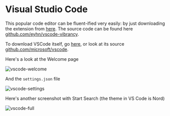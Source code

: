 # Visual Studio Code

This popular code editor can be fluent-ified very easily: by just downloading the extension from [here](https://marketplace.visualstudio.com/items?itemName=eyhn.vscode-vibrancy). The source code can be found here [github.com/eyhn/vscode-vibrancy](https://github.com/eyhn/vscode-vibrancy).

To download VSCode itself, go [here](https://code.visualstudio.com/), or look at its source [github.com/microsoft/vscode](https://github.com/microsoft/vscode).

Here's a look at the Welcome page

![vscode-welcome](https://github.com/rashil2000/Fluent-Customization/blob/master/VSCode/Screenshot%20(149).png)

And the `settings.json` file

![vscode-settings](https://github.com/rashil2000/Fluent-Customization/blob/master/VSCode/Screenshot%20(150).png)

Here's another screenshot with Start Search (the theme in VS Code is Nord)

![vscode-full](https://github.com/rashil2000/Fluent-Customization/blob/master/VSCode/Screenshot%20(166).png)

